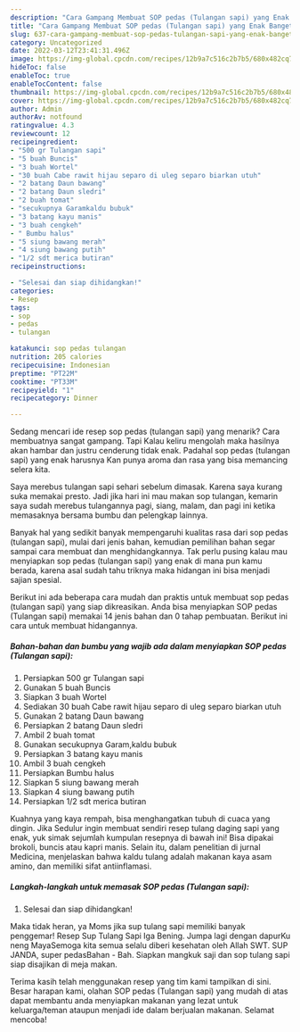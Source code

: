 ```yaml
---
description: "Cara Gampang Membuat SOP pedas (Tulangan sapi) yang Enak Banget, Buat Buka Puasa Enak"
title: "Cara Gampang Membuat SOP pedas (Tulangan sapi) yang Enak Banget, Buat Buka Puasa Enak"
slug: 637-cara-gampang-membuat-sop-pedas-tulangan-sapi-yang-enak-banget-buat-buka-puasa-enak
category: Uncategorized
date: 2022-03-12T23:41:31.496Z
image: https://img-global.cpcdn.com/recipes/12b9a7c516c2b7b5/680x482cq70/sop-pedas-tulangan-sapi-foto-resep-utama.jpg
hideToc: false
enableToc: true
enableTocContent: false
thumbnail: https://img-global.cpcdn.com/recipes/12b9a7c516c2b7b5/680x482cq70/sop-pedas-tulangan-sapi-foto-resep-utama.jpg
cover: https://img-global.cpcdn.com/recipes/12b9a7c516c2b7b5/680x482cq70/sop-pedas-tulangan-sapi-foto-resep-utama.jpg
author: Admin
authorAv: notfound
ratingvalue: 4.3
reviewcount: 12
recipeingredient:
- "500 gr Tulangan sapi"
- "5 buah Buncis"
- "3 buah Wortel"
- "30 buah Cabe rawit hijau separo di uleg separo biarkan utuh"
- "2 batang Daun bawang"
- "2 batang Daun sledri"
- "2 buah tomat"
- "secukupnya Garamkaldu bubuk"
- "3 batang kayu manis"
- "3 buah cengkeh"
- " Bumbu halus"
- "5 siung bawang merah"
- "4 siung bawang putih"
- "1/2 sdt merica butiran"
recipeinstructions:

- "Selesai dan siap dihidangkan!"
categories:
- Resep
tags:
- sop
- pedas
- tulangan

katakunci: sop pedas tulangan 
nutrition: 205 calories
recipecuisine: Indonesian
preptime: "PT22M"
cooktime: "PT33M"
recipeyield: "1"
recipecategory: Dinner

---
```



Sedang mencari ide resep sop pedas (tulangan sapi) yang menarik? Cara membuatnya sangat gampang. Tapi Kalau keliru mengolah maka hasilnya akan hambar dan justru cenderung tidak enak. Padahal sop pedas (tulangan sapi) yang enak harusnya Kan punya aroma dan rasa yang bisa memancing selera kita.


Saya merebus tulangan sapi sehari sebelum dimasak. Karena saya kurang suka memakai presto. Jadi jika hari ini mau makan sop tulangan, kemarin saya sudah merebus tulangannya pagi, siang, malam, dan pagi ini ketika memasaknya bersama bumbu dan pelengkap lainnya.

Banyak hal yang sedikit banyak mempengaruhi kualitas rasa dari sop pedas (tulangan sapi), mulai dari jenis bahan, kemudian pemilihan bahan segar sampai cara membuat dan menghidangkannya. Tak perlu pusing kalau mau menyiapkan sop pedas (tulangan sapi) yang enak di mana pun kamu berada, karena asal sudah tahu triknya maka hidangan ini bisa menjadi sajian spesial.


Berikut ini ada beberapa cara mudah dan praktis untuk membuat sop pedas (tulangan sapi) yang siap dikreasikan. Anda bisa menyiapkan SOP pedas (Tulangan sapi) memakai 14 jenis bahan dan 0 tahap pembuatan. Berikut ini cara untuk membuat hidangannya.

<!--inarticleads1-->

##### Bahan-bahan dan bumbu yang wajib ada dalam menyiapkan SOP pedas (Tulangan sapi):

1. Persiapkan 500 gr Tulangan sapi
1. Gunakan 5 buah Buncis
1. Siapkan 3 buah Wortel
1. Sediakan 30 buah Cabe rawit hijau separo di uleg separo biarkan utuh
1. Gunakan 2 batang Daun bawang
1. Persiapkan 2 batang Daun sledri
1. Ambil 2 buah tomat
1. Gunakan secukupnya Garam,kaldu bubuk
1. Persiapkan 3 batang kayu manis
1. Ambil 3 buah cengkeh
1. Persiapkan  Bumbu halus
1. Siapkan 5 siung bawang merah
1. Siapkan 4 siung bawang putih
1. Persiapkan 1/2 sdt merica butiran


Kuahnya yang kaya rempah, bisa menghangatkan tubuh di cuaca yang dingin. Jika Sedulur ingin membuat sendiri resep tulang daging sapi yang enak, yuk simak sejumlah kumpulan resepnya di bawah ini! Bisa dipakai brokoli, buncis atau kapri manis. Selain itu, dalam penelitian di jurnal Medicina, menjelaskan bahwa kaldu tulang adalah makanan kaya asam amino, dan memiliki sifat antiinflamasi. 

<!--inarticleads2-->

##### Langkah-langkah untuk memasak SOP pedas (Tulangan sapi):


1. Selesai dan siap dihidangkan!

Maka tidak heran, ya Moms jika sup tulang sapi memiliki banyak penggemar! Resep Sup Tulang Sapi Iga Bening. Jumpa lagi dengan dapurKu neng MayaSemoga kita semua selalu diberi kesehatan oleh Allah SWT. SUP JANDA, super pedasBahan - Bah. Siapkan mangkuk saji dan sop tulang sapi siap disajikan di meja makan. 

Terima kasih telah menggunakan resep yang tim kami tampilkan di sini. Besar harapan kami, olahan SOP pedas (Tulangan sapi) yang mudah di atas dapat membantu anda menyiapkan makanan yang lezat untuk keluarga/teman ataupun menjadi ide dalam berjualan makanan. Selamat mencoba!
